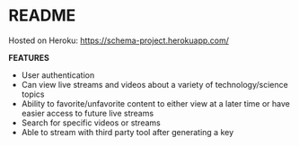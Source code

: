 # README

Hosted on Heroku: https://schema-project.herokuapp.com/

<strong>FEATURES</strong>

- User authentication
- Can view live streams and videos about a variety of technology/science topics
- Ability to favorite/unfavorite content to either view at a later time or have easier access to future live streams
- Search for specific videos or streams
- Able to stream with third party tool after generating a key
